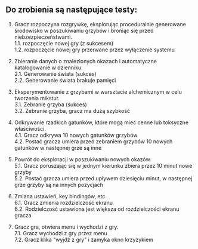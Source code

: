 ## Do zrobienia są następujące testy:
1. Gracz rozpoczyna rozgrywkę, eksplorując proceduralnie generowane środowisko w poszukiwaniu grzybów i broniąc się przed niebzezpieczeństwami.\
   1.1. rozpoczęcie nowej gry (z sukcesem)\
   1.2. rozpoczęcie nowej gry przerwane przez wyłączenie systemu

2. Zbieranie danych o znalezionych okazach i automatyczne katalogowanie w dzienniku.\
   2.1. Generowanie świata (sukces)\
   2.2. Generowanie świata brakuje pamięci

3. Eksperymentowanie z grzybami w warsztacie alchemicznym w celu tworzenia mikstur.\
   3.1. Zebranie grzyba (sukces)\
   3.2.  Zebranie grzyba, gracz ma dużą szybkość

4. Odkrywanie rzadkich gatunków, które mogą mieć cenne lub toksyczne właściwości.\
   4.1. Gracz odkrywa 10 nowych gatunków grzybów\
   4.2. Postać gracza umiera przed zebraniem grzybów 10 nowych gatunków w następnej grze są inne

5. Powrót do eksploracji w poszukiwaniu nowych okazów.\
   5.1. Gracz poruszając się w jednym kierunku zbiera przez 10 minut nowe grzyby\
   5.2. Postać gracza umiera przed upływem dziesięciu minut, w następnej grze grzyby są na innych pozycjach
   
6. Zmiana ustawień, key bindingów, etc.\
   6.1. Gracz zmienia rozdzielczość ekranu\
   6.2. Rodzielczość ustawiona jest większa od rozdzielczości ekranu gracza

7. Gracz gra, otwiera menu i wychodzi z gry.\
   7.1. Gracz wychodzi z gry przez menu\
   7.2. Gracz klika "wyjdź z gry" i zamyka okno krzyżykiem
